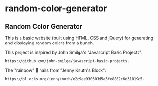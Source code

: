 # random-color-generator
## Random Color Generator
This is a basic website (built using HTML, CSS and jQuery) for generating and displaying random colors from a bunch.

This project is inspired by John Smilga's "Javascript Basic Projects":

```https://github.com/john-smilga/javascript-basic-projects.```

The "rainbow" 🌈 hails from "Jenny Knuth's Block": 

```https://bl.ocks.org/jennyknuth/e2d9ee930303d5a5fe8862c6e31819c5.```
